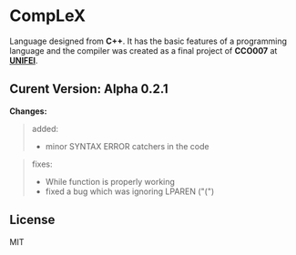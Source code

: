 # CompLeX
Language designed from **C++**. It has the basic features of a programming language and the compiler was created as a final project of **CCO007** at **[UNIFEI](https://www.unifei.edu.br/)**.

## Curent Version: Alpha 0.2.1
**Changes:**

>added:
>  - minor SYNTAX ERROR catchers in the code

>fixes:
>  - While function is properly working
>  - fixed a bug which was ignoring LPAREN ("(")


## License
MIT